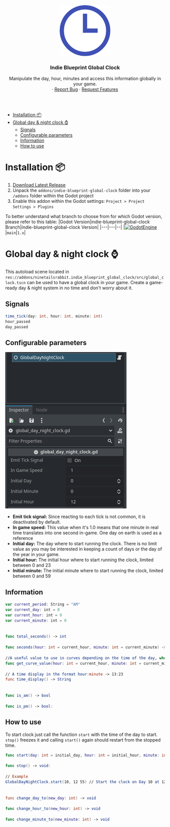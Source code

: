 <div align="center">
	<img src="icon.svg" alt="Logo" width="160" height="160">

<h3 align="center">Indie Blueprint Global Clock</h3>

  <p align="center">
   Manipulate the day, hour, minutes and access this information globally in your game.
	<br />
	·
	<a href="https://github.com/ninetailsrabbit/indie-blueprint-global-clock/issues/new?assignees=ninetailsrabbit&labels=%F0%9F%90%9B+bug&projects=&template=bug_report.md&title=">Report Bug</a>
	·
	<a href="https://github.com/ninetailsrabbit/indie-blueprint-global-clock/issues/new?assignees=ninetailsrabbit&labels=%E2%AD%90+feature&projects=&template=feature_request.md&title=">Request Features</a>
  </p>
</div>

<br>
<br>

- [Installation 📦](#installation-)
- [Global day \& night clock ⌚](#global-day--night-clock-)
  - [Signals](#signals)
  - [Configurable parameters](#configurable-parameters)
  - [Information](#information)
  - [How to use](#how-to-use)

# Installation 📦

1. [Download Latest Release](https://github.com/ninetailsrabbit/indie-blueprint-global-clock/releases/latest)
2. Unpack the `addons/indie-blueprint-global-clock` folder into your `/addons` folder within the Godot project
3. Enable this addon within the Godot settings: `Project > Project Settings > Plugins`

To better understand what branch to choose from for which Godot version, please refer to this table:
|Godot Version|indie-blueprint-global-clock Branch|indie-blueprint-global-clock Version|
|---|---|--|
|[![GodotEngine](https://img.shields.io/badge/Godot_4.3.x_stable-blue?logo=godotengine&logoColor=white)](https://godotengine.org/)|`main`|`1.x`|

# Global day & night clock ⌚

This autoload scene located in `res://addons/ninetailsrabbit.indie_blueprint_global_clock/src/global_clock.tscn` can be used to have a global clock in your game. Create a game-ready day & night system in no time and don't worry about it.

## Signals

```csharp
time_tick(day: int, hour: int, minute: int)
hour_passed
day_passed
```

## Configurable parameters

![global_clock_parameters](images/global_clock_parameters.png)

- **Emit tick signal:** Since reacting to each tick is not common, it is deactivated by default.
- **In game speed:** This value when it's 1.0 means that one minute in real time translates into one second in-game. One day on earth is used as a reference
- **Initial day:** The day where to start running the clock. There is no limit value as you may be interested in keeping a count of days or the day of the year in your game.
- **Initial hour:** The initial hour where to start running the clock, limited between 0 and 23
- **Initial minute:** The initial minute where to start running the clock, limited between 0 and 59

## Information

```swift
var current_period: String = "AM"
var current_day: int = 0
var current_hour: int = 0
var current_minute: int = 0


func total_seconds() -> int

func seconds(hour: int = current_hour, minute: int = current_minute) -> int

//A useful value to use in curves depending on the time of the day, where 00:00 will have a value of 9 and 23:59 a value of 1.0.
func get_curve_value(hour: int = current_hour, minute: int = current_minute) -> float

// A time display in the format hour:minute -> 13:23
func time_display() -> String


func is_am() -> bool

func is_pm() -> bool:
```

## How to use

To start clock just call the function `start` with the time of the day to start. `stop()` freezes it and calling `start()` again should restart from the stopped time.

```swift
func start(day: int = initial_day, hour: int = initial_hour, minute: int = initial_minute) -> void

func stop() -> void:

// Example
GlobalDayNightClock.start(10, 12 55) // Start the clock on Day 10 at 12:55


func change_day_to(new_day: int) -> void

func change_hour_to(new_hour: int) -> void

func change_minute_to(new_minute: int) -> void
```

